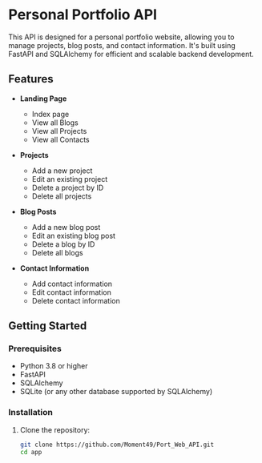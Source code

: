 # Personal Portfolio API

This API is designed for a personal portfolio website, allowing you to manage projects, blog posts, and contact information. It's built using FastAPI and SQLAlchemy for efficient and scalable backend development.

## Features
- **Landing Page**
    - Index page
    - View all Blogs
    - View all Projects
    - View all Contacts

- **Projects**
  - Add a new project
  - Edit an existing project
  - Delete a project by ID
  - Delete all projects
  
- **Blog Posts**
  - Add a new blog post
  - Edit an existing blog post
  - Delete a blog by ID
  - Delete all blogs

- **Contact Information**
  - Add contact information
  - Edit contact information
  - Delete contact information

## Getting Started

### Prerequisites

- Python 3.8 or higher
- FastAPI
- SQLAlchemy
- SQLite (or any other database supported by SQLAlchemy)

### Installation

1. Clone the repository:

   ```bash
   git clone https://github.com/Moment49/Port_Web_API.git
   cd app
   